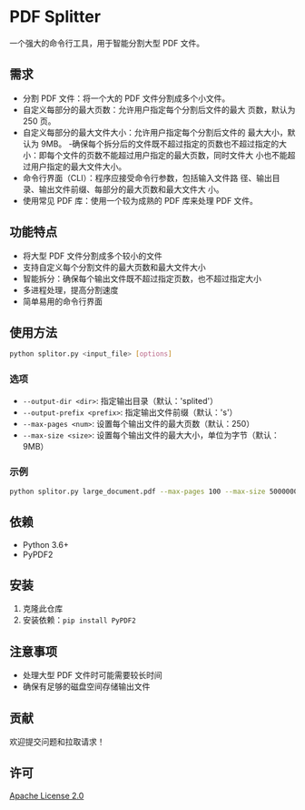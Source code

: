 # PDF Splitter

一个强大的命令行工具，用于智能分割大型 PDF 文件。
## 需求
- 分割 PDF 文件：将一个大的 PDF 文件分割成多个小文件。
- 自定义每部分的最大页数：允许用户指定每个分割后文件的最大
页数，默认为 250 页。
- 自定义每部分的最大文件大小：允许用户指定每个分割后文件的
最大大小，默认为 9MB。
-确保每个拆分后的文件既不超过指定的页数也不超过指定的大
小：即每个文件的页数不能超过用户指定的最大页数，同时文件大
小也不能超过用户指定的最大文件大小。
- 命令行界面（CLI）：程序应接受命令行参数，包括输入文件路
径、输出目录、输出文件前缀、每部分的最大页数和最大文件大
小。
- 使用常见 PDF 库：使用一个较为成熟的 PDF 库来处理 PDF 
文件。

## 功能特点

- 将大型 PDF 文件分割成多个较小的文件
- 支持自定义每个分割文件的最大页数和最大文件大小
- 智能拆分：确保每个输出文件既不超过指定页数，也不超过指定大小
- 多进程处理，提高分割速度
- 简单易用的命令行界面

## 使用方法

```bash
python splitor.py <input_file> [options]
```

### 选项

- `--output-dir <dir>`: 指定输出目录（默认：'splited'）
- `--output-prefix <prefix>`: 指定输出文件前缀（默认：'s'）
- `--max-pages <num>`: 设置每个输出文件的最大页数（默认：250）
- `--max-size <size>`: 设置每个输出文件的最大大小，单位为字节（默认：9MB）

### 示例

```bash
python splitor.py large_document.pdf --max-pages 100 --max-size 5000000
```

## 依赖

- Python 3.6+
- PyPDF2

## 安装

1. 克隆此仓库
2. 安装依赖：`pip install PyPDF2`

## 注意事项

- 处理大型 PDF 文件时可能需要较长时间
- 确保有足够的磁盘空间存储输出文件

## 贡献

欢迎提交问题和拉取请求！

## 许可

[Apache License 2.0](LICENSE)
